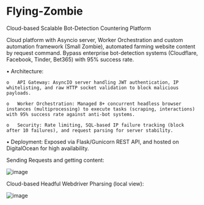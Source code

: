 # Flying-Zombie 

Cloud-based Scalable Bot-Detection Countering Platform

Cloud platform with Asyncio server, Worker Orchestration and custom automation framework (Small Zombie), automated farming website content by request command. Bypass enterprise bot-detection systems (Cloudflare, Facebook, Tinder, Bet365) with 95% success rate.

•	Architecture:

    o	API Gateway: AsyncIO server handling JWT authentication, IP whitelisting, and raw HTTP socket validation to block malicious payloads.  

    o	Worker Orchestration: Managed 8+ concurrent headless browser instances (multiprocessing) to execute tasks (scraping, interactions) with 95% success rate against anti-bot systems.

    o	Security: Rate limiting, SQL-based IP failure tracking (block after 10 failures), and request parsing for server stability.  

•	Deployment: Exposed via Flask/Gunicorn REST API, and hosted on DigitalOcean for high availability.

Sending Requests and getting content:

![image](https://github.com/user-attachments/assets/44cf2641-159c-493d-b549-5f492fae1bc3)


Cloud-based Headful Webdriver Pharsing (local view):

![image](https://github.com/user-attachments/assets/a738e54e-3a46-4a38-b711-55878b1db190)

